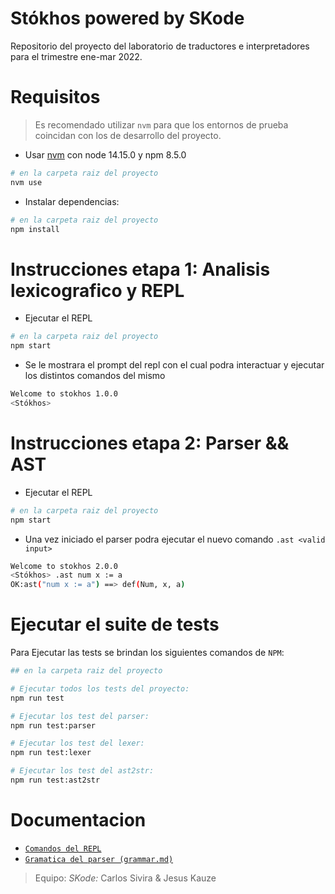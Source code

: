 # Stókhos powered by SKode

Repositorio del proyecto del laboratorio de traductores e interpretadores para el trimestre ene-mar 2022.


# Requisitos

> Es recomendado utilizar `nvm` para que los entornos de prueba coincidan con los de desarrollo del proyecto.

- Usar [nvm](https://github.com/nvm-sh/nvm) con node 14.15.0 y npm 8.5.0 
```sh
# en la carpeta raiz del proyecto 
nvm use 
```
- Instalar dependencias:
```sh
# en la carpeta raiz del proyecto 
npm install
```

# Instrucciones etapa 1: Analisis lexicografico y REPL

- Ejecutar el REPL
```sh
# en la carpeta raiz del proyecto 
npm start
```

- Se le mostrara el prompt del repl con el cual podra interactuar y ejecutar los distintos comandos del mismo
```sh
Welcome to stokhos 1.0.0
<Stókhos>
```

# Instrucciones etapa 2: Parser && AST

- Ejecutar el REPL
```sh
# en la carpeta raiz del proyecto 
npm start
```

- Una vez iniciado el parser podra ejecutar el nuevo comando `.ast <valid input>`
```sh
Welcome to stokhos 2.0.0
<Stókhos> .ast num x := a
OK:ast("num x := a") ==> def(Num, x, a)
```

#  Ejecutar el suite de tests

Para Ejecutar las tests se brindan los siguientes comandos de `NPM`:
```sh
## en la carpeta raiz del proyecto 

# Ejecutar todos los tests del proyecto:
npm run test

# Ejecutar los test del parser:
npm run test:parser

# Ejecutar los test del lexer:
npm run test:lexer

# Ejecutar los test del ast2str:
npm run test:ast2str
```

# Documentacion

 - [`Comandos del REPL`](src/lib/repl/README.md)
 - [`Gramatica del parser (grammar.md)`](src/lib/vm/parser/GRAMMAR.md)


> Equipo: _SKode:_ Carlos Sivira & Jesus Kauze

